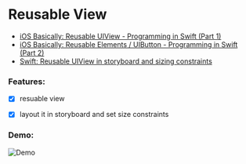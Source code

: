 # Reusable View

- [iOS Basically: Reusable UIView - Programming in Swift (Part 1)](https://www.youtube.com/watch?v=o3MawJVxTgk)
- [iOS Basically: Reusable Elements / UIButton - Programming in Swift (Part 2)](https://www.youtube.com/watch?v=2ESU5hVRBPc)
- [Swift: Reusable UIView in storyboard and sizing constraints](http://stackoverflow.com/questions/32061599/swift-reusable-uiview-in-storyboard-and-sizing-constraints)

### Features:

  * [x] resuable view
  * [x] layout it in storyboard and set size constraints


### Demo:

![Demo]()
